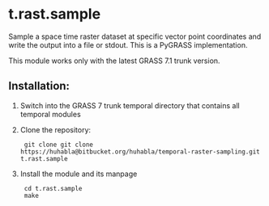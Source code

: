# t.rast.sample

Sample a space time raster dataset at specific vector point coordinates and write the output into a file or stdout.
This is a PyGRASS implementation.

This module works only with the latest GRASS 7.1 trunk version.

## Installation:

1. Switch into the GRASS 7 trunk temporal directory that contains all
   temporal modules

2. Clone the repository:

        git clone git clone https://huhabla@bitbucket.org/huhabla/temporal-raster-sampling.git t.rast.sample

3. Install the module and its manpage

        cd t.rast.sample
        make